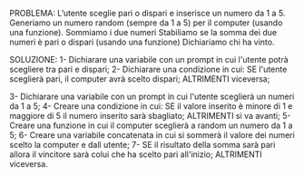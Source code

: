 PROBLEMA: L’utente sceglie pari o dispari e inserisce un numero da 1 a 5. Generiamo un numero random (sempre da 1 a 5) per il computer (usando una funzione). Sommiamo i due numeri Stabiliamo se la somma dei due numeri è pari o dispari (usando una funzione) Dichiariamo chi ha vinto.

SOLUZIONE: 
1- Dichiarare una variabile con un prompt in cui l'utente potrà scegliere tra pari e dispari;
2- Dichiarare una condizione in cui:
    SE l'utente sceglierà pari, il computer avrà scelto dispari;
    ALTRIMENTI viceversa;

3- Dichiarare una variabile con un prompt in cui l'utente sceglierà un numeri da 1 a 5;
4- Creare una condizione in cui:
    SE il valore inserito è minore di 1 e maggiore di 5 il numero inserito sarà sbagliato;
    ALTRIMENTI si va avanti;
5- Creare una funzione in cui il computer sceglierà a random un numero da 1 a 5;
6- Creare una variabile concatenata in cui si sommerà il valore dei numeri scelto la computer e dall utente;
7-  SE il risultato della somma sarà pari allora il vincitore sarà colui che ha scelto  pari all'inizio;
    ALTRIMENTI viceversa.
    
